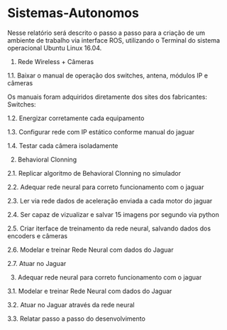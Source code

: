 # Sistemas-Autonomos

Nesse relatório será descrito o passo a passo para a criação de um ambiente de trabalho via interface ROS, utilizando o Terminal do sistema operacional Ubuntu Linux 16.04.

1. Rede Wireless + Câmeras

1.1. Baixar o manual de operação dos switches, antena, módulos IP e câmeras

Os manuais foram adquiridos diretamente dos sites dos fabricantes:
Switches: 

1.2. Energizar corretamente cada equipamento



1.3. Configurar rede com IP estático conforme manual do jaguar



1.4. Testar cada câmera isoladamente



2. Behavioral Clonning

2.1. Replicar algoritmo de Behavioral Clonning no simulador



2.2. Adequar rede neural para correto funcionamento com o jaguar



2.3. Ler via rede dados de aceleração enviada a cada motor do jaguar



2.4. Ser capaz de vizualizar e salvar 15 imagens por segundo via python



2.5. Criar iterface de treinamento da rede neural, salvando dados dos encoders e câmeras



2.6. Modelar e treinar Rede Neural com dados do Jaguar



2.7. Atuar no Jaguar



3. Adequar rede neural para correto funcionamento com o jaguar

3.1. Modelar e treinar Rede Neural com dados do Jaguar



3.2. Atuar no Jaguar através da rede neural



3.3. Relatar passo a passo do desenvolvimento



